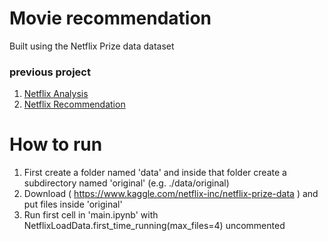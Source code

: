 # Movie recommendation
Built using the Netflix Prize data dataset 

### previous project
 1. [Netflix Analysis]
 2. [Netflix Recommendation]

[Netflix Analysis]: https://github.com/Ragnarstefanss/Netflix-Analysis
[Netflix Recommendation]: https://github.com/Ragnarstefanss/netflix-recommendation

# How to run
1. First create a folder named 'data' and inside that folder create a subdirectory named 'original' (e.g. ./data/original)
2. Download ( https://www.kaggle.com/netflix-inc/netflix-prize-data ) and put files inside 'original'
3. Run first cell in 'main.ipynb' with NetflixLoadData.first_time_running(max_files=4) uncommented
